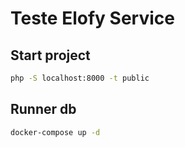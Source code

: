 # Teste Elofy Service

## Start project

```sh
php -S localhost:8000 -t public
```

## Runner db

```sh
docker-compose up -d 
```
